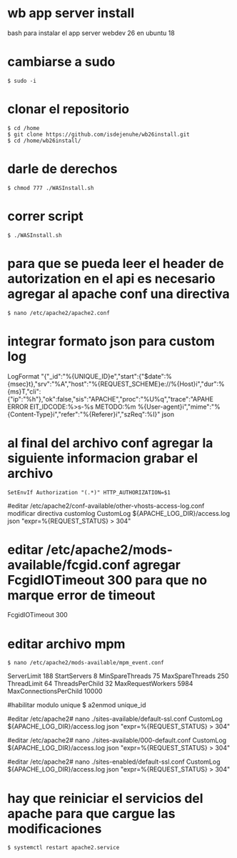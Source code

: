 # wb app server install
bash para instalar el app server webdev 26 en ubuntu 18

# cambiarse a sudo
    $ sudo -i
# clonar el repositorio
    $ cd /home
    $ git clone https://github.com/isdejenuhe/wb26install.git
    $ cd /home/wb26install/
# darle de derechos
    $ chmod 777 ./WASInstall.sh
# correr script
    $ ./WASInstall.sh
# para que se pueda leer el header de autorization en el api es necesario agregar al apache conf una directiva
    $ nano /etc/apache2/apache2.conf
    
# integrar formato json para custom log
LogFormat "{\"_id\":\"%{UNIQUE_ID}e\",\"start\":{\"$date\":%{msec}t},\"srv\":\"%A\",\"host\":\"%{REQUEST_SCHEME}e://%{Host}i\",\"dur\":%{ms}T,\"cli\":{\"ip\":\"%h\"},\"ok\":false,\"sis\":\"APACHE\",\"proc\":\"%U%q\",\"trace\":\"APAHE ERROR EIT_IDCODE:%>s-%s METODO:%m %{User-agent}i\",\"mime\":\"%{Content-Type}i\",\"refer\":\"%{Referer}i\",\"szReq\":%I}" json

# al final del archivo conf agregar la siguiente informacion grabar el archivo
    SetEnvIf Authorization "(.*)" HTTP_AUTHORIZATION=$1

#editar /etc/apache2/conf-available/other-vhosts-access-log.conf modificar directiva customlog
CustomLog ${APACHE_LOG_DIR}/access.log json "expr=%{REQUEST_STATUS} > 304"

# editar /etc/apache2/mods-available/fcgid.conf agregar FcgidIOTimeout 300 para que no marque error de timeout
FcgidIOTimeout 300

# editar archivo mpm
    $ nano /etc/apache2/mods-available/mpm_event.conf

<IfModule mpm_event_module>
        ServerLimit             188
        StartServers            8
        MinSpareThreads         75
        MaxSpareThreads         250
        ThreadLimit             64
        ThreadsPerChild         32
        MaxRequestWorkers       5984
        MaxConnectionsPerChild  10000
</IfModule>

#habilitar modulo unique 
$ a2enmod unique_id

#editar /etc/apache2# nano ./sites-available/default-ssl.conf
CustomLog ${APACHE_LOG_DIR}/access.log json "expr=%{REQUEST_STATUS} > 304"

#editar /etc/apache2# nano ./sites-available/000-default.conf
CustomLog ${APACHE_LOG_DIR}/access.log json "expr=%{REQUEST_STATUS} > 304"

#editar /etc/apache2# nano ./sites-enabled/default-ssl.conf
CustomLog ${APACHE_LOG_DIR}/access.log json "expr=%{REQUEST_STATUS} > 304"


# hay que reiniciar el servicios del apache para que cargue las modificaciones
    $ systemctl restart apache2.service
